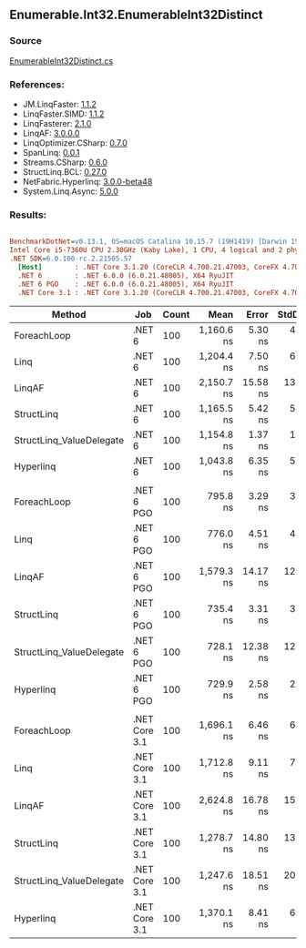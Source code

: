 ﻿## Enumerable.Int32.EnumerableInt32Distinct

### Source
[EnumerableInt32Distinct.cs](../LinqBenchmarks/Enumerable/Int32/EnumerableInt32Distinct.cs)

### References:
- JM.LinqFaster: [1.1.2](https://www.nuget.org/packages/JM.LinqFaster/1.1.2)
- LinqFaster.SIMD: [1.1.2](https://www.nuget.org/packages/LinqFaster.SIMD/1.0.3)
- LinqFasterer: [2.1.0](https://www.nuget.org/packages/LinqFasterer/2.1.0)
- LinqAF: [3.0.0.0](https://www.nuget.org/packages/LinqAF/3.0.0.0)
- LinqOptimizer.CSharp: [0.7.0](https://www.nuget.org/packages/LinqOptimizer.CSharp/0.7.0)
- SpanLinq: [0.0.1](https://www.nuget.org/packages/SpanLinq/0.0.1)
- Streams.CSharp: [0.6.0](https://www.nuget.org/packages/Streams.CSharp/0.6.0)
- StructLinq.BCL: [0.27.0](https://www.nuget.org/packages/StructLinq/0.27.0)
- NetFabric.Hyperlinq: [3.0.0-beta48](https://www.nuget.org/packages/NetFabric.Hyperlinq/3.0.0-beta48)
- System.Linq.Async: [5.0.0](https://www.nuget.org/packages/System.Linq.Async/5.0.0)

### Results:
``` ini

BenchmarkDotNet=v0.13.1, OS=macOS Catalina 10.15.7 (19H1419) [Darwin 19.6.0]
Intel Core i5-7360U CPU 2.30GHz (Kaby Lake), 1 CPU, 4 logical and 2 physical cores
.NET SDK=6.0.100-rc.2.21505.57
  [Host]        : .NET Core 3.1.20 (CoreCLR 4.700.21.47003, CoreFX 4.700.21.47101), X64 RyuJIT
  .NET 6        : .NET 6.0.0 (6.0.21.48005), X64 RyuJIT
  .NET 6 PGO    : .NET 6.0.0 (6.0.21.48005), X64 RyuJIT
  .NET Core 3.1 : .NET Core 3.1.20 (CoreCLR 4.700.21.47003, CoreFX 4.700.21.47101), X64 RyuJIT


```
|                   Method |           Job | Count |       Mean |    Error |   StdDev |        Ratio | RatioSD |  Gen 0 | Allocated |
|------------------------- |-------------- |------ |-----------:|---------:|---------:|-------------:|--------:|-------:|----------:|
|              ForeachLoop |        .NET 6 |   100 | 1,160.6 ns |  5.30 ns |  4.70 ns |     baseline |         | 0.0992 |     208 B |
|                     Linq |        .NET 6 |   100 | 1,204.4 ns |  7.50 ns |  6.65 ns | 1.04x slower |   0.01x | 0.1602 |     336 B |
|                   LinqAF |        .NET 6 |   100 | 2,150.7 ns | 15.58 ns | 13.81 ns | 1.85x slower |   0.01x | 1.2512 |   2,624 B |
|               StructLinq |        .NET 6 |   100 | 1,165.5 ns |  5.42 ns |  5.07 ns | 1.00x slower |   0.01x | 0.0305 |      64 B |
| StructLinq_ValueDelegate |        .NET 6 |   100 | 1,154.8 ns |  1.37 ns |  1.07 ns | 1.00x faster |   0.00x | 0.0191 |      40 B |
|                Hyperlinq |        .NET 6 |   100 | 1,043.8 ns |  6.35 ns |  5.30 ns | 1.11x faster |   0.01x | 0.0191 |      40 B |
|                          |               |       |            |          |          |              |         |        |           |
|              ForeachLoop |    .NET 6 PGO |   100 |   795.8 ns |  3.29 ns |  3.08 ns |     baseline |         | 0.0992 |     208 B |
|                     Linq |    .NET 6 PGO |   100 |   776.0 ns |  4.51 ns |  4.00 ns | 1.03x faster |   0.01x | 0.1602 |     336 B |
|                   LinqAF |    .NET 6 PGO |   100 | 1,579.3 ns | 14.17 ns | 12.56 ns | 1.98x slower |   0.02x | 1.2531 |   2,624 B |
|               StructLinq |    .NET 6 PGO |   100 |   735.4 ns |  3.31 ns |  3.10 ns | 1.08x faster |   0.01x | 0.0305 |      64 B |
| StructLinq_ValueDelegate |    .NET 6 PGO |   100 |   728.1 ns | 12.38 ns | 12.71 ns | 1.09x faster |   0.02x | 0.0191 |      40 B |
|                Hyperlinq |    .NET 6 PGO |   100 |   729.9 ns |  2.58 ns |  2.02 ns | 1.09x faster |   0.00x | 0.0191 |      40 B |
|                          |               |       |            |          |          |              |         |        |           |
|              ForeachLoop | .NET Core 3.1 |   100 | 1,696.1 ns |  6.46 ns |  6.04 ns |     baseline |         | 0.0992 |     208 B |
|                     Linq | .NET Core 3.1 |   100 | 1,712.8 ns |  9.11 ns |  7.61 ns | 1.01x slower |   0.00x | 0.1526 |     320 B |
|                   LinqAF | .NET Core 3.1 |   100 | 2,624.8 ns | 16.78 ns | 15.70 ns | 1.55x slower |   0.01x | 1.2512 |   2,624 B |
|               StructLinq | .NET Core 3.1 |   100 | 1,278.7 ns | 14.80 ns | 13.84 ns | 1.33x faster |   0.01x | 0.0305 |      64 B |
| StructLinq_ValueDelegate | .NET Core 3.1 |   100 | 1,247.6 ns | 18.51 ns | 20.57 ns | 1.36x faster |   0.02x | 0.0191 |      40 B |
|                Hyperlinq | .NET Core 3.1 |   100 | 1,370.1 ns |  8.41 ns |  6.56 ns | 1.24x faster |   0.01x | 0.0191 |      40 B |
